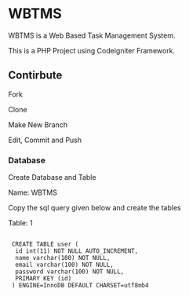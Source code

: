 # WBTMS
WBTMS is a Web Based Task Management System.

This is a PHP Project using Codeigniter Framework.


## Contirbute
 Fork


 Clone


 Make New Branch

 
 Edit, Commit and Push

### Database


Create Database and Table


 Name: WBTMS

Copy the sql query given below and create the tables

 Table: 1

```

 CREATE TABLE user (
  id int(11) NOT NULL AUTO_INCREMENT,
  name varchar(100) NOT NULL,
  email varchar(100) NOT NULL,
  password varchar(100) NOT NULL,
  PRIMARY KEY (id)
 ) ENGINE=InnoDB DEFAULT CHARSET=utf8mb4

 ```